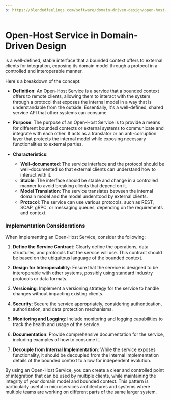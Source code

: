 ```yaml
---
b: https://blendedfeelings.com/software/domain-driven-design/open-host-service.md
---
```


# Open-Host Service in Domain-Driven Design 
is a well-defined, stable interface that a bounded context offers to external clients for integration, exposing its domain model through a protocol in a controlled and interoperable manner.

Here's a breakdown of the concept:

- **Definition**: An Open-Host Service is a service that a bounded context offers to remote clients, allowing them to interact with the system through a protocol that exposes the internal model in a way that is understandable from the outside. Essentially, it's a well-defined, shared service API that other systems can consume.

- **Purpose**: The purpose of an Open-Host Service is to provide a means for different bounded contexts or external systems to communicate and integrate with each other. It acts as a translator or an anti-corruption layer that protects the internal model while exposing necessary functionalities to external parties.

- **Characteristics**:
  - **Well-documented**: The service interface and the protocol should be well-documented so that external clients can understand how to interact with it.
  - **Stable**: The interface should be stable and change in a controlled manner to avoid breaking clients that depend on it.
  - **Model Translation**: The service translates between the internal domain model and the model understood by external clients.
  - **Protocol**: The service can use various protocols, such as REST, SOAP, gRPC, or messaging queues, depending on the requirements and context.

### Implementation Considerations

When implementing an Open-Host Service, consider the following:

1. **Define the Service Contract**: Clearly define the operations, data structures, and protocols that the service will use. This contract should be based on the ubiquitous language of the bounded context.

2. **Design for Interoperability**: Ensure that the service is designed to be interoperable with other systems, possibly using standard industry protocols or data formats.

3. **Versioning**: Implement a versioning strategy for the service to handle changes without impacting existing clients.

4. **Security**: Secure the service appropriately, considering authentication, authorization, and data protection mechanisms.

5. **Monitoring and Logging**: Include monitoring and logging capabilities to track the health and usage of the service.

6. **Documentation**: Provide comprehensive documentation for the service, including examples of how to consume it.

7. **Decouple from Internal Implementation**: While the service exposes functionality, it should be decoupled from the internal implementation details of the bounded context to allow for independent evolution.

By using an Open-Host Service, you can create a clear and controlled point of integration that can be used by multiple clients, while maintaining the integrity of your domain model and bounded context. This pattern is particularly useful in microservices architectures and systems where multiple teams are working on different parts of the same larger system.